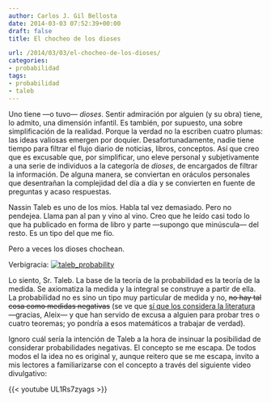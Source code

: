 ```yaml
---
author: Carlos J. Gil Bellosta
date: 2014-03-03 07:52:39+00:00
draft: false
title: El chocheo de los dioses

url: /2014/03/03/el-chocheo-de-los-dioses/
categories:
- probabilidad
tags:
- probabilidad
- taleb
---
```


Uno tiene —o tuvo— _dioses_. Sentir admiración por alguien (y su obra) tiene, lo admito, una dimensión infantil. Es también, por supuesto, una sobre simplificación de la realidad. Porque la verdad no la escriben cuatro plumas: las ideas valiosas emergen por doquier. Desafortunadamente, nadie tiene tiempo para filtrar el flujo diario de noticias, libros, conceptos. Así que creo que es excusable que, por simplificar, uno eleve personal y subjetivamente a una serie de individuos a la categoría de _dioses_, de encargados de filtrar la información. De alguna manera, se conviertan en oráculos personales que desentrañan la complejidad del día a día y se convierten en fuente de preguntas y acaso respuestas.

Nassin Taleb es uno de los míos. Habla tal vez demasiado. Pero no pendejea. Llama pan al pan y vino al vino. Creo que he leído casi todo lo que ha publicado en forma de libro y parte —supongo que minúscula— del resto. Es un tipo del que me fío.

Pero a veces los dioses chochean.

Verbigracia:
[![taleb_probability](/wp-uploads/2014/03/taleb_probability.png)
](/wp-uploads/2014/03/taleb_probability.png)

Lo siento, Sr. Taleb. La base de la teoría de la probabilidad es la teoría de la medida. Se axiomatiza la medida y la integral se construye a partir de ella. La probabilidad no es sino un tipo muy particular de medida y no, <del>no hay tal cosa como medidas negativas</del> (se ve que [sí que los considera la literatura](http://en.wikipedia.org/wiki/Signed_measure) —gracias, Aleix— y que han servido de excusa a alguien para probar tres o cuatro teoremas; yo pondría a esos matemáticos a trabajar de verdad).

Ignoro cuál sería la intención de Taleb a la hora de insinuar la posibilidad de considerar probabilidades negativas. El concepto se me escapa. De todos modos el la idea no es original y, aunque reitero que se me escapa, invito a mis lectores a familiarizarse con el concepto a través del siguiente video divulgativo:

{{< youtube UL1Rs7zyags >}}